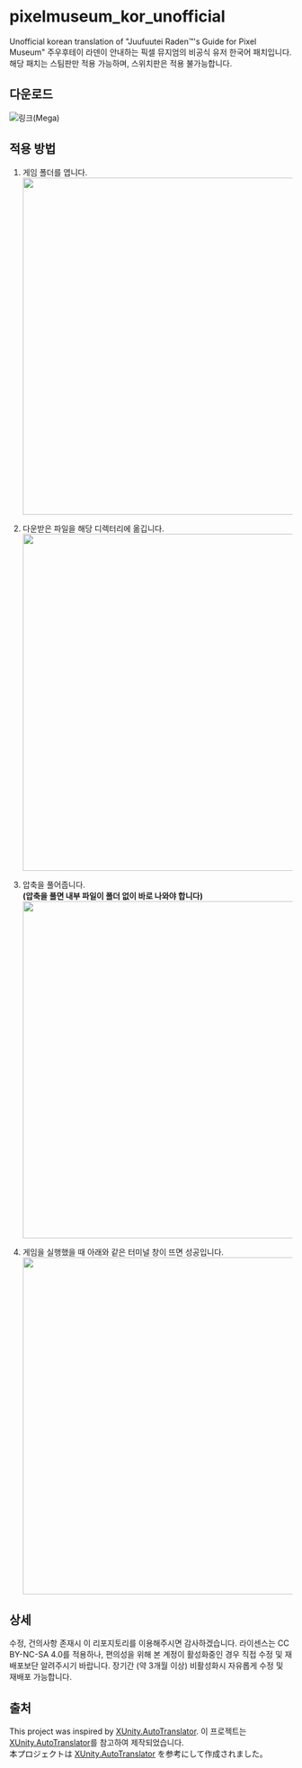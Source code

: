 # pixelmuseum_kor_unofficial
Unofficial korean translation of "Juufuutei Raden™'s Guide for Pixel Museum"
주우후테이 라덴이 안내하는 픽셀 뮤지엄의 비공식 유저 한국어 패치입니다.
해당 패치는 스팀판만 적용 가능하며, 스위치판은 적용 불가능합니다.

## 다운로드
![링크(Mega)](https://mega.nz/file/1aoxnBCS#v3TsmI-FGx6l0p_nLXCKeiCkXo459Wnpi9glgRZTVBU)

## 적용 방법

1. 게임 폴더를 엽니다.  
   <img src="https://i.imgur.com/SKidN8W.jpeg" width="600"/>

2. 다운받은 파일을 해당 디렉터리에 옮깁니다.  
   <img src="https://i.imgur.com/2D40dJF.jpeg" width="600"/>

3. 압축을 풀어줍니다.  
   **(압축을 풀면 내부 파일이 폴더 없이 바로 나와야 합니다)**  
   <img src="https://i.imgur.com/SKidN8W.jpeg" width="600"/>

4. 게임을 실행했을 때 아래와 같은 터미널 창이 뜨면 성공입니다.  
   <img src="https://i.imgur.com/xo8avXT.jpeg" width="600"/>

## 상세

수정, 건의사항 존재시 이 리포지토리를 이용해주시면 감사하겠습니다.
라이센스는 CC BY-NC-SA 4.0를 적용하나, 편의성을 위해 본 계정이 활성화중인 경우 직접 수정 및 재배포보단 알려주시기 바랍니다.
장기간 (약 3개월 이상) 비활성화시 자유롭게 수정 및 재배포 가능합니다.

## 출처
This project was inspired by [XUnity.AutoTranslator](https://github.com/bbepis/XUnity.AutoTranslator).
이 프로젝트는 [XUnity.AutoTranslator](https://github.com/bbepis/XUnity.AutoTranslator)를 참고하여 제작되었습니다.  
本プロジェクトは [XUnity.AutoTranslator](https://github.com/bbepis/XUnity.AutoTranslator) を参考にして作成されました。
